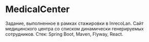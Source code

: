 # MedicalCenter
Задание, выполненное в рамках стажировки в InrecoLan.
Сайт медицинского центра со списком динамически генерируемых сотрудников.
Стек: Spring Boot, Maven, Flyway, React.
